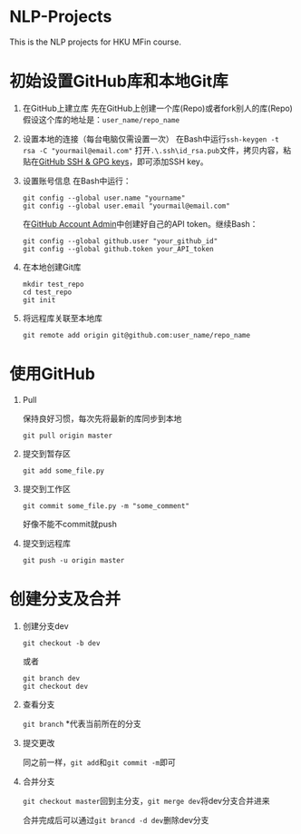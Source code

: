# NLP-Projects
This is the NLP projects for HKU MFin course.

# 初始设置GitHub库和本地Git库
1. 在GitHub上建立库
    先在GitHub上创建一个库(Repo)或者fork别人的库(Repo)
    假设这个库的地址是：`user_name/repo_name`

1. 设置本地的连接（每台电脑仅需设置一次）
    在Bash中运行`ssh-keygen -t rsa -C "yourmail@email.com"`
    打开`.\.ssh\id_rsa.pub`文件，拷贝内容，粘贴在[GitHub SSH & GPG keys](https://github.com/settings/ssh/new)，即可添加SSH key。

1. 设置账号信息
    在Bash中运行：
    ```
    git config --global user.name "yourname"
    git config --global user.email "yourmail@email.com"
    ```
    在[GitHub Account Admin](https://github.com/settings/tokens)中创建好自己的API token。继续Bash：
    ```
    git config --global github.user "your_github_id"
    git config --global github.token your_API_token
    ```

1. 在本地创建Git库
    ```
    mkdir test_repo
    cd test_repo
    git init
    ```

1. 将远程库关联至本地库
    ```
    git remote add origin git@github.com:user_name/repo_name
    ```

# 使用GitHub
1. Pull

    保持良好习惯，每次先将最新的库同步到本地
    ```
    git pull origin master
    ```

1. 提交到暂存区
    ```
    git add some_file.py
    ```

1. 提交到工作区
    ```
    git commit some_file.py -m "some_comment"
    ```
    好像不能不commit就push

1. 提交到远程库
    ```
    git push -u origin master
    ```

# 创建分支及合并

1. 创建分支dev
	
	```
	git checkout -b dev
	```

	或者
	```
	git branch dev
	git checkout dev
	```

1. 查看分支

	`git branch`
	*代表当前所在的分支

1. 提交更改

	同之前一样，`git add`和`git commit -m`即可

1. 合并分支

	`git checkout master`回到主分支，`git merge dev`将dev分支合并进来

	合并完成后可以通过`git brancd -d dev`删除dev分支
